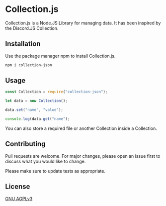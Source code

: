 # Collection.js

Collection.js is a Node.JS Library for managing data. It has been inspired by the Discord.JS Collection.

## Installation

Use the package manager npm to install Collection.js.

```bash
npm i collection-json
```

## Usage

```javascript
const Collection = require("collection-json");

let data = new Collection();

data.set("name", "value");

console.log(data.get("name");
```

You can also store a required file or another Collection inside a Collection.

## Contributing
Pull requests are welcome. For major changes, please open an issue first to discuss what you would like to change.

Please make sure to update tests as appropriate.

## License
[GNU AGPLv3](https://choosealicense.com/licenses/agpl-3.0/)
